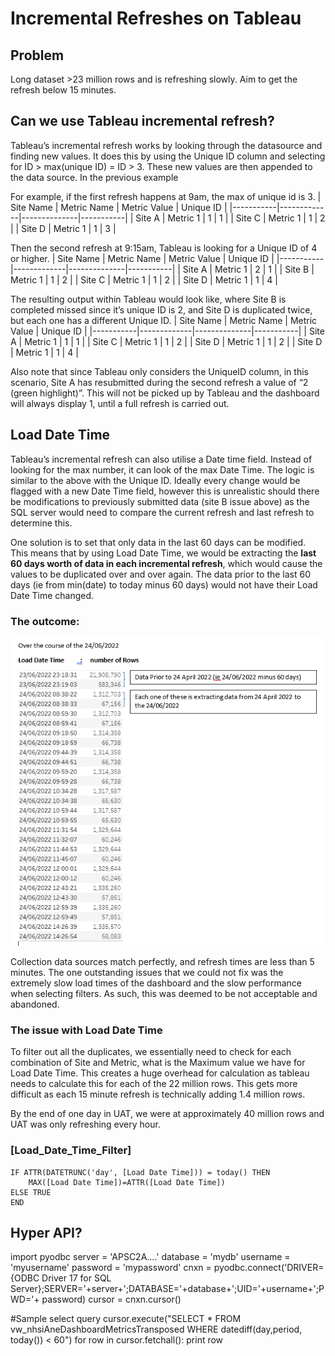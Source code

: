 # Incremental Refreshes on Tableau

## Problem

Long dataset >23 million rows and is refreshing slowly. Aim to get the refresh below 15 minutes.

## Can we use Tableau incremental refresh?



Tableau’s incremental refresh works by looking through the datasource and finding new values. It does this by using the Unique ID column and selecting for ID > max(unique ID) = ID > 3.
These new values are then appended to the data source.
In the previous example
 
For example, if the first refresh happens at 9am, the max of unique id is 3.
| Site Name | Metric Name | Metric Value | Unique ID |
|-----------|-------------|--------------|-----------|
| Site A    | Metric 1    |            1 |         1 |
| Site C    | Metric 1    |            1 |         2 |
| Site D    | Metric 1    |            1 |         3 |


Then the second refresh  at 9:15am, Tableau is looking for a Unique ID of 4 or higher.
| Site Name | Metric Name | Metric Value | Unique ID |
|-----------|-------------|--------------|-----------|
| Site A    | Metric 1    |            2 |         1 |
| Site B    | Metric 1    |            1 |         2 |
| Site C    | Metric 1    |            1 |         2 |
| Site D    | Metric 1    |            1 |         4 |


The resulting output within Tableau would look like, where Site B is completed missed since it’s unique ID is 2, and Site D is duplicated twice, but each one has a different Unique ID.
| Site Name | Metric Name | Metric Value | Unique ID |
|-----------|-------------|--------------|-----------|
| Site A    | Metric 1    |            1 |         1 |
| Site C    | Metric 1    |            1 |         2 |
| Site D    | Metric 1    |            1 |         2 |
| Site D    | Metric 1    |            1 |         4 |


Also note that since Tableau only considers the UniqueID column, in this scenario, Site A has resubmitted during the second refresh a value of “2 (green highlight)”. This will not be picked up by Tableau and the dashboard will always display 1, until a full refresh is carried out.

## Load Date Time
Tableau’s incremental refresh can also utilise a Date time field. Instead of looking for the max number, it can look of the max Date Time. The logic is similar to the above with the Unique ID. Ideally every change would be flagged with a new Date Time field, however this is unrealistic should there be modifications to previously submitted data (site B issue above) as the SQL server would need to compare the current refresh and last refresh to determine this.

One solution is to set that only data in the last 60 days can be modified. This means that by using Load Date Time, we would be extracting the **last 60 days worth of data in each incremental refresh**, which would cause the values to be duplicated over and over again. The data prior to the last 60 days (ie from min(date) to today minus 60 days) would not have their Load Date Time changed.

### The outcome:
![2023-04-06-06-13-00-07-WINWORD_JEZovRKEgf](/assets/2023-04-06-06-13-00-07-WINWORD_JEZovRKEgf.png)

Collection data sources match perfectly, and refresh times are less than 5 minutes. The one outstanding issues that we could not fix was the extremely slow load times of the dashboard and the slow performance when selecting filters. As such, this was deemed to be not acceptable and abandoned.

### The issue with Load Date Time

To filter out all the duplicates, we essentially need to check for each combination of Site and Metric, what is the Maximum value we have for Load Date Time. This creates a huge overhead for calculation as tableau needs to calculate this for each of the 22 million rows. This gets more difficult as each 15 minute refresh is technically adding 1.4 million rows. 

By the end of one day in UAT, we were at approximately 40 million rows and UAT was only refreshing every hour.

### [Load_Date_Time_Filter]

```Tableau
IF ATTR(DATETRUNC('day', [Load Date Time])) = today() THEN 
    MAX([Load Date Time])=ATTR([Load Date Time])
ELSE TRUE
END
```

## Hyper API?


import pyodbc 
server = 'APSC2A....'
database = 'mydb'
username = 'myusername'
password = 'mypassword'
cnxn = pyodbc.connect('DRIVER={ODBC Driver 17 for SQL Server};SERVER='+server+';DATABASE='+database+';UID='+username+';PWD='+ password)
cursor = cnxn.cursor()

#Sample select query
cursor.execute("SELECT * FROM vw_nhsiAneDashboardMetricsTransposed WHERE datediff(day,period, today()) < 60")
for row in cursor.fetchall():
    print row
 
